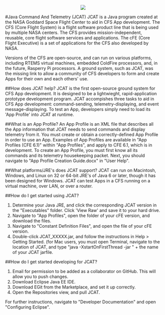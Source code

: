   <p align="center" >
	  <img src="https://raw.github.com/joebenassi/JCAT/master/JCAT/res/Images/JCATLogoHuge.png">
	</p>
#Java Command And Telemetry (JCAT)
JCAT is a Java program created at the NASA Goddard Space Flight Center to aid in CFS App development. The CFS (Core Flight System) is a flight software product line that is being used by multiple NASA centers. The CFS provides mission-independent, reusable, core flight software services and applications. The cFE (Core Flight Executive) is a set of applications for the CFS also developed by NASA. 
	
Versions of the CFS are open-source, and can run on various platforms, including RTEMS virtual machines, embedded ColdFire processors, and, in the future, Rasperry Pi processors. A ground system, such as JCAT, was the missing link to allow a community of CFS developers to form and create Apps for their own and each others' use.
	
##How does JCAT help?
JCAT is the first open-source ground system for CFS App development. It is designed to be a lightwieght, rapid-application prototype development program. JCAT accompishes three tasks to aid in CFS App development: command-sending, telemetry-displaying, and event message-displaying. To test an App, developers simply need to load its 'App Profile' into JCAT at runtime. 

##What is an App Profile?
An App Profile is an XML file that describes all the App information that JCAT needs to send commands and display telemetry from it. You must create or obtain a correctly-defined App Profile in order to use an App. Examples of App Profiles are available in "App Profiles (CFE 6.1)" within "App Profiles", and apply to CFE 6.1, which is in development.
To create an App Profile, you must first know all its commands and its telemetry housekeeping packet. Next, you should navigate to "App Profile Creation Guide.docx" in "User Help".
	
##What platforms/JRE's does JCAT support?
JCAT can run on Macintosh, Windows, and Linux on 32 or 64-bit JRE's of Java 6 or later, though it has been designed for Windows. JCAT can test Apps in a CFS running on a virtual machine, over LAN, or over a router.

##How do I get started using JCAT?
1. Determine your Java JRE, and click the corresponding JCAT version in the "Executables" folder. Click 'View Raw' and save it to your hard drive. 
2. Navigate to "App Profiles", open the folder of your cFE version, and download the files. 
3. Navigate to "Constant Definition Files", and open the file of your cFE version. 
4. Double-click JCAT_XXXXX.jar, and follow the instructions in Help > Getting Started. (for Mac users, you must open Terminal, navigate to the location of JCAT, and type "java -XstartOnFirstThread -jar " + the name of your JCAT jarfile.

##How do I get started developing for JCAT?
1. Email <thisemail> for permission to be added as a collaborator on GitHub. This will allow you to push changes.
2. Download Eclipse Java EE IDE.
3. Download EGit from the Marketplace, and set it up correctly.
4. Open the Repositories view, and pull JCAT.

For further instructions, navigate to "Developer Documentation" and open "Configuring Eclipse".
